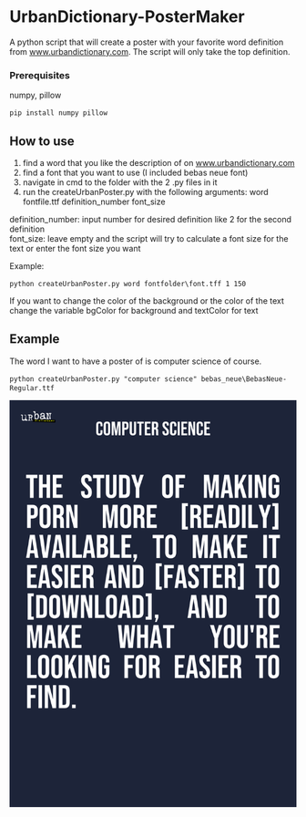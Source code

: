 # UrbanDictionary-PosterMaker
A python script that will create a poster with your favorite word definition from www.urbandictionary.com. The script will only take the top definition.
### Prerequisites
numpy, pillow
```
pip install numpy pillow
```
## How to use
1. find a word that you like the description of on www.urbandictionary.com
2. find a font that you want to use (I included bebas neue font)
3. navigate in cmd to the folder with the 2 .py files in it
4. run the createUrbanPoster.py with the following arguments: word fontfile.ttf definition_number font_size

definition_number: input number for desired definition like 2 for the second definition\
font_size: leave empty and the script will try to calculate a font size for the text or enter the font size you want

Example:
```
python createUrbanPoster.py word fontfolder\font.tff 1 150
```
If you want to change the color of the background or the color of the text change the variable bgColor for background and textColor for text

## Example
The word I want to have a poster of is computer science of course.

```
python createUrbanPoster.py "computer science" bebas_neue\BebasNeue-Regular.ttf
```

![](Poster.png)
